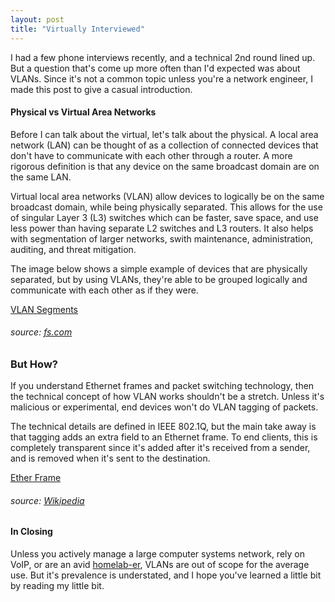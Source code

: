 ```yaml
---
layout: post
title: "Virtually Interviewed"
---
```


I had a few phone interviews recently, and a technical 2nd round lined up. But a question that's come up more often than I'd expected was about VLANs. Since it's not a common topic unless you're a network engineer, I made this post to give a casual introduction.

#### Physical vs Virtual Area Networks

Before I can talk about the virtual, let's talk about the physical. A local area network (LAN) can be thought of as a collection of connected devices that don't have to communicate with each other through a router. A more rigorous definition is that any device on the same broadcast domain are on the same LAN.

Virtual local area networks (VLAN) allow devices to logically be on the same broadcast domain, while being physically separated. This allows for the use of singular Layer 3 (L3) switches which can be faster, save space, and use less power than having separate L2 switches and L3 routers. It also helps with segmentation of larger networks, swith maintenance, administration, auditing, and threat mitigation.

The image below shows a simple example of devices that are physically separated, but by using VLANs, they're able to be grouped logically and communicate with each other as if they were.

[VLAN Segments]({{site.baseurl}}/assets/vlan-segments.jpg)

###### source: [fs.com](https://www.fs.com/vlan-how-does-it-change-your-network-management-aid-601.html)

### But How?

If you understand Ethernet frames and packet switching technology, then the technical concept of how VLAN works shouldn't be a stretch. Unless it's malicious or experimental, end devices won't do VLAN tagging of packets.

The technical details are defined in IEEE 802.1Q, but the main take away is that tagging adds an extra field to an Ethernet frame. To end clients, this is completely transparent since it's added after it's received from a sender, and is removed when it's sent to the destination.

[Ether Frame]({{site.baseurl}}/assets/ethernet-frame.png)

###### source: [Wikipedia](https://en.wikipedia.org/wiki/File:Ethernet_802.1Q_Insert.svg)

#### In Closing

Unless you actively manage a large computer systems network, rely on VoIP, or are an avid [homelab-er](https://old.reddit.com/r/homelab/), VLANs are out of scope for the average use. But it's prevalence is understated, and I hope you've learned a little bit by reading my little bit.
